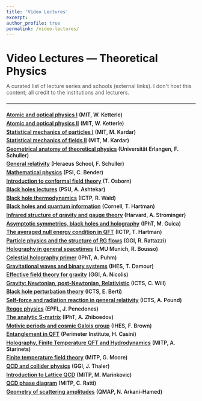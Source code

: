 ```yaml
---
title: 'Video Lectures'
excerpt:
author_profile: true
permalink: /video-lectures/
---
```



<style>
/* clean, minimal look; uses site defaults without custom background */
.video-lectures { max-width: 900px; margin: 0 auto; }
.video-lectures h1 { margin-bottom: .25rem; }
.video-lectures p.lead { color: #555; }
.video-lectures ul { list-style: none; padding-left: 0; margin: 1rem 0 3rem; }
.video-lectures li { margin: .35rem 0; }
.video-lectures a { text-decoration: underline; font-weight: 600; }
.video-lectures .host { color: #000; font-weight: 500; }
hr.section { margin: 1.25rem 0; border: 0; border-top: 1px solid #ddd; }
</style>

<div class="video-lectures">
  <h1>Video Lectures — Theoretical Physics</h1>
  <p class="lead">A curated list of lecture series and schools (external links). I don't host this content; all credit to the institutions and lecturers.</p>
  <hr class="section"/>
  <ul>
    <li><a href="https://www.youtube.com/watch?v=iwQ49oG-DO8&list=PLUl4u3cNGP62FPGcyFJkzhqq9c5cHCK32" target="_blank" rel="noopener">Atomic and optical physics I</a> <span class="host">(MIT, W. Ketterle)</span></li>
    <li><a href="https://www.youtube.com/watch?v=Agu68RGaoWM&list=PLUl4u3cNGP62uOSArqLf4vNLiZtgIRm1K" target="_blank" rel="noopener">Atomic and optical physics II</a> <span class="host">(MIT, W. Ketterle)</span></li>
    <li><a href="https://www.youtube.com/watch?v=4RX_lpoGRBg&list=PLUl4u3cNGP60gl3fdUTKRrt5t_GPx2sRg" target="_blank" rel="noopener">Statistical mechanics of particles I</a> <span class="host">(MIT, M. Kardar)</span></li>
    <li><a href="https://www.youtube.com/watch?v=2MaQKFHqYBw&list=PLUl4u3cNGP63HkEHvYaNJiO0UCUmY0Ts7" target="_blank" rel="noopener">Statistical mechanics of fields II</a> <span class="host">(MIT, M. Kardar)</span></li>
    <li><a href="https://www.youtube.com/watch?v=V49i_LM8B0E&list=PLPH7f_7ZlzxTi6kS4vCmv4ZKm9u8g5yic" target="_blank" rel="noopener">Geometrical anatomy of theoretical physics</a> <span class="host">(Universität Erlangen, F. Schuller)</span></li>
    <li><a href="https://www.youtube.com/watch?v=7G4SqIboeig&list=PLFeEvEPtX_0S6vxxiiNPrJbLu9aK1UVC_" target="_blank" rel="noopener">General relativity</a> <span class="host">(Heraeus School, F. Schuller)</span></li>
    <li><a href="https://www.youtube.com/watch?v=LYNOGk3ZjFM&list=PLOFVFbzrQ49TNlDOxxCAjC7kbnorAR1MU&index=1" target="_blank" rel="noopener">Mathematical physics</a> <span class="host">(PSI, C. Bender)</span></li>
    <li><a href="https://www.youtube.com/watch?v=NGYX6gtObec&list=PLDfPUNusx1Ep5g1jIKXqpNX_t_Zz-kAlQ&index=1" target="_blank" rel="noopener">Introduction to conformal field theory</a> <span class="host">(T. Osborn)</span></li>
    <li><a href="https://www.youtube.com/watch?v=YlFgZpc0maQ&list=PL9goACN_fIU-t5YTJpxO1WWWkUWtI6aUt&index=1" target="_blank" rel="noopener">Black holes lectures</a> <span class="host">(PSU, A. Ashtekar)</span></li>
    <li><a href="https://www.youtube.com/watch?v=Ssmr057FLEE" target="_blank" rel="noopener">Black hole thermodynamics</a> <span class="host">(ICTP, R. Wald)</span></li>
    <li><a href="https://www.youtube.com/watch?v=jYoXQoOIcb8&list=PLVJT4mALzulpxLvTuoYnpJ8LEesT5Z7Wv" target="_blank" rel="noopener">Black holes and quantum information</a> <span class="host">(Cornell, T. Hartman)</span></li>
    <li><a href="https://www.youtube.com/watch?v=lvyyxkjwSCg&list=PLwLjkVy3evOazQ3FoRH-Sz8Eoxx2oriXL" target="_blank" rel="noopener">Infrared structure of gravity and gauge theory</a> <span class="host">(Harvard, A. Strominger)</span></li>
    <li><a href="https://www.youtube.com/watch?v=yl5jJ7x57p0" target="_blank" rel="noopener">Asymptotic symmetries, black holes and holography</a> <span class="host">(IPhT, M. Guica)</span></li>
    <li><a href="https://www.youtube.com/watch?v=J4xKugkCfvw&list=PL11nn_gZTAYqpD80lfm01icalZ9C7PfCx&index=1" target="_blank" rel="noopener">The averaged null energy condition in QFT</a> <span class="host">(ICTP, T. Hartman)</span></li>
    <li><a href="https://www.youtube.com/watch?v=IG1sumWJqmM&list=PL1CFLtxeIrQra-iYDDpzStzICC1NDswqJ" target="_blank" rel="noopener">Particle physics and the structure of RG flows</a> <span class="host">(GGI, R. Rattazzi)</span></li>
    <li><a href="https://www.youtube.com/watch?v=vmNvYIkDN1I&list=PLiSDiHgXimR_DTL0Q3URGXjYC_FzQ0BT2" target="_blank" rel="noopener">Holography in general spacetimes</a> <span class="host">(LMU Munich, R. Bousso)</span></li>
    <li><a href="https://www.youtube.com/watch?v=LqI69yC10-M&list=PLrLctLPAdPNv5pFcpM1lcxu9x4n51GWdq&index=1" target="_blank" rel="noopener">Celestial holography primer</a> <span class="host">(IPhT, A. Puhm)</span></li>
    <li><a href="https://www.youtube.com/watch?v=qYong_D4VUI" target="_blank" rel="noopener">Gravitational waves and binary systems</a> <span class="host">(IHES, T. Damour)</span></li>
    <li><a href="https://www.youtube.com/watch?v=xVYmBwh6zh8&t=3s" target="_blank" rel="noopener">Effective field theory for gravity</a> <span class="host">(GGI, A. Nicolis)</span></li>
    <li><a href="https://www.youtube.com/watch?v=SKXzIWjHhSI&list=PL04QVxpjcnjgHO6AOdv68AK3lKqeECgYc&index=1" target="_blank" rel="noopener">Gravity: Newtonian, post-Newtonian, Relativistic</a> <span class="host">(ICTS, C. Will)</span></li>
    <li><a href="https://www.youtube.com/watch?v=-ACMGOTwF-M" target="_blank" rel="noopener">Black hole perturbation theory</a> <span class="host">(ICTS, E. Berti)</span></li>
    <li><a href="https://www.youtube.com/watch?v=odjZsieQx3s" target="_blank" rel="noopener">Self-force and radiation reaction in general relativity</a> <span class="host">(ICTS, A. Pound)</span></li>
    <li><a href="https://www.youtube.com/watch?v=f_TWCHdx5SI" target="_blank" rel="noopener">Regge physics</a> <span class="host">(EPFL, J. Penedones)</span></li>
    <li><a href="https://www.youtube.com/watch?v=jyYkLQEmBiM&list=PLrLctLPAdPNtosW3TwEzKqWNDC9_huky5&index=1" target="_blank" rel="noopener">The analytic S-matrix</a> <span class="host">(IPhT, A. Zhiboedov)</span></li>
    <li><a href="https://www.youtube.com/watch?v=PlJIECqRZRA&list=PL7bcfVtEyscxX9Fv9LG3PrX3baO6AtKmR" target="_blank" rel="noopener">Motivic periods and cosmic Galois group</a> <span class="host">(IHES, F. Brown)</span></li>
    <li><a href="https://www.perimeterinstitute.ca/it-qubit-summer-school/resources/entanglement-qft" target="_blank" rel="noopener">Entanglement in QFT</a> <span class="host">(Perimeter Institute, H. Casini)</span></li>
    <li><a href="https://www.youtube.com/watch?v=hSWWxBXI6ik" target="_blank" rel="noopener">Holography, Finite Temperature QFT and Hydrodynamics</a> <span class="host">(MITP, A. Starinets)</span></li>
    <li><a href="https://www.youtube.com/watch?v=XJZ9OTKVgmA" target="_blank" rel="noopener">Finite temperature field theory</a> <span class="host">(MITP, G. Moore)</span></li>
    <li><a href="https://www.youtube.com/watch?v=GKGiHww4RCc" target="_blank" rel="noopener">QCD and collider physics</a> <span class="host">(GGI, J. Thaler)</span></li>
    <li><a href="https://www.youtube.com/watch?v=FR50bZFw6aI&t=5127s" target="_blank" rel="noopener">Introduction to Lattice QCD</a> <span class="host">(MITP, M. Marinkovic)</span></li>
    <li><a href="https://www.youtube.com/watch?v=G4o7l7WgQT4" target="_blank" rel="noopener">QCD phase diagram</a> <span class="host">(MITP, C. Ratti)</span></li>
    <li><a href="https://www.youtube.com/watch?v=fCi195e9QD4" target="_blank" rel="noopener">Geometry of scattering amplitudes</a> <span class="host">(QMAP, N. Arkani-Hamed)</span></li>
  </ul>
</div>
